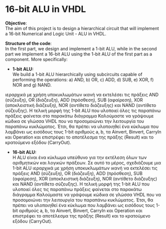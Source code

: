 # 16-bit ALU in VHDL


**Objective**:  
The aim of this project is to design a hierarchical circuit that will implement a 16-bit Numerical and Logic Unit - ALU in VHDL.

**Structure of the code**:  
In the first part, we design and implement a 1-bit ALU, while in the second part we implement a 16-bit ALU using the 1-bit ALU of the first part as a component. More specifically:  
* **1-bit ALU:**  
We build a 1-bit ALU hierarchically using subcircuits capable of performing the operations: a) AND, b) OR, c) ADD, d) SUB, e) XOR, f) NOR and g) NAND. 




ιεραρχικά με χρήση υποκυκλωμάτων ικανή να εκτελέσει τις πράξεις AND (σύζευξη), OR (διάζευξη), ADD (πρόσθεση), SUB (αφαίρεση), XOR (αποκλειστική διάζευξη), NOR (αντίθετο διάζευξης) και NAND (αντίθετο σύζευξης). Η τελική μορφή της 1-bit ALU που υλοποιεί όλες τις παραπάνω πράξεις φαίνεται στο παρακάτω διάγραμμα
Καλούμαστε να γράψουμε κώδικα σε γλώσσα VHDL που να προσομοιώνει την λειτουργία του παραπάνω κυκλώματος. Έτσι, θα πρέπει να υλοποιηθεί ένα κύκλωμα που λαμβάνει ως εισόδους τους 1-bit αριθμούς a, b, τα Ainvert, Binvert, CarryIn και Operation και επιστρέφει το αποτέλεσμα της πράξης (Result) και το κρατούμενο εξόδου (CarryOut).

* **16-bit ALU:**  
Η ALU είναι ένα κύκλωμα υπεύθυνο για την εκτέλεση όλων των αριθμητικών και λογικών πράξεων. Σε αυτό το μέρος, σχεδιάζουμε μια 1-bit ALU ιεραρχικά με χρήση υποκυκλωμάτων ικανή να εκτελέσει τις πράξεις AND (σύζευξη), OR (διάζευξη), ADD (πρόσθεση), SUB (αφαίρεση), XOR (αποκλειστική διάζευξη), NOR (αντίθετο διάζευξης) και NAND (αντίθετο σύζευξης). Η τελική μορφή της 1-bit ALU που υλοποιεί όλες τις παραπάνω πράξεις φαίνεται στο παρακάτω διάγραμμα
Καλούμαστε να γράψουμε κώδικα σε γλώσσα VHDL που να προσομοιώνει την λειτουργία του παραπάνω κυκλώματος. Έτσι, θα πρέπει να υλοποιηθεί ένα κύκλωμα που λαμβάνει ως εισόδους τους 1-bit αριθμούς a, b, τα Ainvert, Binvert, CarryIn και Operation και επιστρέφει το αποτέλεσμα της πράξης (Result) και το κρατούμενο εξόδου (CarryOut).


